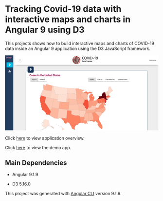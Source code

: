 # Tracking Covid-19 data with interactive maps and charts in Angular 9 using D3

This projects shows how to build interactive maps and charts of COVID-19 data inside an Angular 9 application using the D3 JavaScript framework.

![GitHub Preview](/images/preview.png)

Click [here](https://medium.com/@johncbowyer/covid-19-maps-in-angular-9-using-d3-js-b14843795a0c) to view application overview.

Click [here](https://jcbowyer.github.io/d3-in-angular/) to view the demo app.

## Main Dependencies

- Angular 9.1.9

- D3 5.16.0


This project was generated with [Angular CLI](https://github.com/angular/angular-cli) version 9.1.9.

